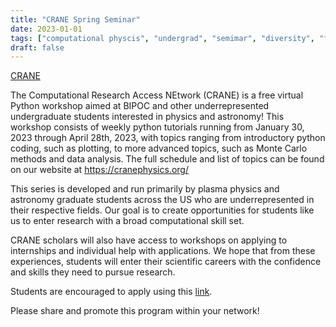 ```yaml
---
title: "CRANE Spring Seminar"
date: 2023-01-01
tags: ["computational physcis", "undergrad", "semimar", "diversity", "free", "spring"]
draft: false
---
```

[CRANE](https://www.cranephysics.org/seminar-information)

The Computational Research Access NEtwork (CRANE) is a free virtual Python workshop aimed at BIPOC and other underrepresented undergraduate students interested in physics and astronomy! This workshop consists of weekly python tutorials running from January 30, 2023 through April 28th, 2023, with topics ranging from introductory python coding, such as plotting, to more advanced topics, such as Monte Carlo methods and data analysis. The full schedule and list of topics can be found on our website at https://cranephysics.org/

This series is developed and run primarily by plasma physics and astronomy graduate students across the US who are underrepresented in their respective fields. Our goal is to create opportunities for students like us to enter research with a broad computational skill set.

CRANE scholars will also have access to workshops on applying to internships and individual help with applications. We hope that from these experiences, students will enter their scientific careers with the confidence and skills they need to pursue research.

Students are encouraged to apply using this [link](https://docs.google.com/forms/d/e/1FAIpQLSd7aIIn0V8BPz9TgDgff7OktUD6vmnqyIgRdtsqOLrvUQEkpg/viewform).

Please share and promote this program within your network!
